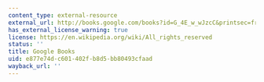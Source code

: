 ```yaml
---
content_type: external-resource
external_url: http://books.google.com/books?id=G_4E_w_wJzcC&printsec=frontcover
has_external_license_warning: true
license: https://en.wikipedia.org/wiki/All_rights_reserved
status: ''
title: Google Books
uid: e877e74d-c601-402f-b8d5-bb80493cfaad
wayback_url: ''
---
```

